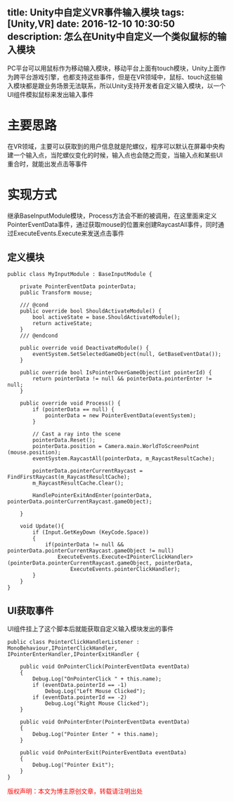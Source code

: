 title: Unity中自定义VR事件输入模块
tags: [Unity,VR]
date: 2016-12-10 10:30:50
description: 怎么在Unity中自定义一个类似鼠标的输入模块
---

PC平台可以用鼠标作为移动输入模块，移动平台上面有touch模块，Unity上面作为跨平台游戏引擎，也都支持这些事件，但是在VR领域中，鼠标、touch这些输入模块都是跟业务场景无法联系，所以Unity支持开发者自定义输入模块，以一个UI组件模拟鼠标来发出输入事件

# 主要思路
在VR领域，主要可以获取到的用户信息就是陀螺仪，程序可以默认在屏幕中央构建一个输入点，当陀螺仪变化的时候，输入点也会随之而变，当输入点和某些UI重合时，就能出发点击等事件

# 实现方式
继承BaseInputModule模块，Process方法会不断的被调用，在这里面来定义PointerEventData事件，通过获取mouse的位置来创建RaycastAll事件，同时通过ExecuteEvents.Execute<IPointerClickHandler>来发送点击事件
## 定义模块
```
public class MyInputModule : BaseInputModule {

	private PointerEventData pointerData;
	public Transform mouse;

	/// @cond
	public override bool ShouldActivateModule() {
		bool activeState = base.ShouldActivateModule();
		return activeState;
	}
	/// @endcond

	public override void DeactivateModule() {
		eventSystem.SetSelectedGameObject(null, GetBaseEventData());
	}

	public override bool IsPointerOverGameObject(int pointerId) {
		return pointerData != null && pointerData.pointerEnter != null;
	}

	public override void Process() {
		if (pointerData == null) {
			pointerData = new PointerEventData(eventSystem);
		}

		// Cast a ray into the scene
		pointerData.Reset();
		pointerData.position = Camera.main.WorldToScreenPoint (mouse.position);
		eventSystem.RaycastAll(pointerData, m_RaycastResultCache);

		pointerData.pointerCurrentRaycast = FindFirstRaycast(m_RaycastResultCache);
		m_RaycastResultCache.Clear();

		HandlePointerExitAndEnter(pointerData, pointerData.pointerCurrentRaycast.gameObject);

	}

	void Update(){
		if (Input.GetKeyDown (KeyCode.Space))
		{
			if(pointerData != null && pointerData.pointerCurrentRaycast.gameObject != null)
				ExecuteEvents.Execute<IPointerClickHandler>(pointerData.pointerCurrentRaycast.gameObject, pointerData,
					ExecuteEvents.pointerClickHandler);
		}
	}
}

```

## UI获取事件
UI组件挂上了这个脚本后就能获取自定义输入模块发出的事件
```
public class PointerClickHandlerListener : MonoBehaviour,IPointerClickHandler, IPointerEnterHandler,IPointerExitHandler {

	public void OnPointerClick(PointerEventData eventData)
	{
		Debug.Log("OnPointerClick " + this.name);
		if (eventData.pointerId == -1)
			Debug.Log("Left Mouse Clicked");
		if (eventData.pointerId == -2)
			Debug.Log("Right Mouse Clicked");
	}

	public void OnPointerEnter(PointerEventData eventData)
	{
		Debug.Log("Pointer Enter " + this.name);
	}

	public void OnPointerExit(PointerEventData eventData)
	{
		Debug.Log("Pointer Exit");
	}
}
```

<font color="#FF0000">版权声明：本文为博主原创文章，转载请注明出处</font>
